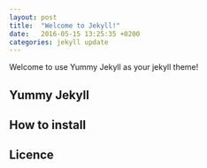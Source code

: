 ```yaml
---
layout: post
title:  "Welcome to Jekyll!"
date:   2016-05-15 13:25:35 +0200
categories: jekyll update
---
```


Welcome to use Yummy Jekyll as your jekyll theme!

## Yummy Jekyll

## How to install

## Licence